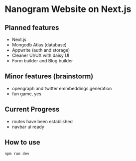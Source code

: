 # Nanogram Website on Next.js

## Planned features

- Next.js
- Mongodb Atlas (database)
- Appwrite (auth and storage)
- Cleaner UI/UX with daisy UI
- Form builder and Blog builder

## Minor features (brainstorm)

- opengraph and twitter emmbeddings generation
- fun game, yes

## Current Progress

- routes have been established
- navbar ui ready

## How to use

```bash
npm run dev
```
